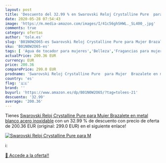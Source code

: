 ```yaml
---
layout: post
title: 'Descuento del 32.99 % en Swarovski Reloj Crystalline Pure  para M'
date: 2020-05-28 07:54:43
image: 'https://m.media-amazon.com/images/I/41c56ghSHWL._SL400_.jpg'
comments: true
category: ofertas
author: 'tole.es'
slug: 'B01N0W2O65-es Swarovski Reloj Crystalline Pure para Mujer Brazalete en...'
sku: 'B01N0W2O65-es'
tags: [ 'Agua de tocador para mujeres','Belleza','Fragancias para mujeres','Instrumentos de percusión para niños','Instrumentos musicales para niños','Juguetes','Juguetes y juegos','Perfumes y fragancias','Productos para el cuidado de la piel','Sets y juegos para el cuidado de la piel','swarovski', ]
actualPrice: 200.36 EUR
currency: EUR
price: 200.36
comparePrice: 299.0 EUR
prodname: 'Swarovski Reloj Crystalline Pure  para Mujer  Brazalete en metal  blanco  acero inoxidable'
country: 'es'
flag: '🇪🇸'
brand: ''
buyurl: 'https://www.amazon.es/dp/B01N0W2O65/?tag=tolees-21'
descuento: '32.99'
average: '200.36'
---
```


Tienes [Swarovski Reloj Crystalline Pure  para Mujer  Brazalete en metal  blanco  acero inoxidable](https://www.amazon.es/dp/B01N0W2O65/?tag=tolees-21) con un 32.99 % de descuento con precio de oferta de 200.36 EUR (original: 299.0 EUR) en el siguiente enlace!

[![Swarovski Reloj Crystalline Pure  para M](https://m.media-amazon.com/images/I/41c56ghSHWL._SL400_.jpg)](https://www.amazon.es/dp/B01N0W2O65/?tag=tolees-21)

ℹ️:


[🛒 Accede a la oferta!!](https://www.amazon.es/dp/B01N0W2O65/?tag=tolees-21)
